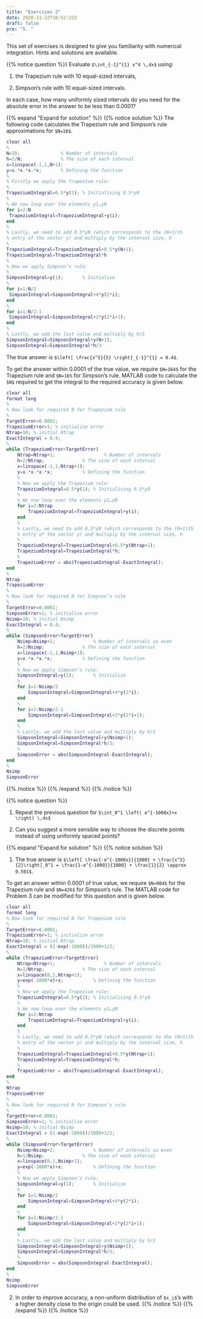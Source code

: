 ```yaml
---
title: "Exercises 2"
date: 2020-11-22T16:52:22Z
draft: false
pre: "5. "
---
```



This set of exercises is designed to give you familiarity with numerical integration. Hints and solutions are available. 

{{% notice question %}}
Evaluate `$\int_{-1}^{1} x^4 \,dx$` using:  

1. the Trapezium rule with 10 equal-sized intervals,  

2. Simpson’s rule with 10 equal-sized intervals.  

In each case, how many uniformly sized intervals do you need for the absolute error in the answer to be less than 0.0001?

{{% expand "Expand for solution" %}}
{{% notice solution %}}
The following code calculates the Trapezium rule and Simpson’s rule approximations for `$N=10$`.

```matlab
clear all
%
N=10;               % Number of intervals
h=2/N;              % The size of each interval
x=linspace(-1,1,N+1);
y=x.*x.*x.*x;       % Defining the function
%
% Firstly we apply the Trapezium rule:
%
TrapeziumIntegral=0.5*y(1); % Initialising 0.5*y0
%
% We now loop over the elements y1…yN
for i=2:N
 TrapeziumIntegral=TrapeziumIntegral+y(i);
end
%
% Lastly, we need to add 0.5*yN (which corresponds to the (N+1)th
% entry of the vector y) and multiply by the interval size, h
%
TrapeziumIntegral=TrapeziumIntegral+0.5*y(N+1);
TrapeziumIntegral=TrapeziumIntegral*h
%
% Now we apply Simpson’s rule:
%
SimpsonIntegral=y(1);       % Initialise
%
for i=1:N/2
 SimpsonIntegral=SimpsonIntegral+4*y(2*i);
end
%
for i=1:N/2-1
 SimpsonIntegral=SimpsonIntegral+2*y(2*i+1);
end
%
% Lastly, we add the last value and multiply by h/3
SimpsonIntegral=SimpsonIntegral+y(N+1);
SimpsonIntegral=SimpsonIntegral*h/3
```  

The true answer is `$\left[ \frac{x^5}{5} \right]_{-1}^{1} = 0.4$`.  

To get the answer within 0.0001 of the true value, we require `$N=164$` for the Trapezium rule and `$N=16%` for Simpson’s rule. MATLAB code to calculate the `$N$` required to get the integral to the required accuracy is given below.

```matlab
clear all
format long
%
% Now look for required N for Trapezium rule
%
TargetError=0.0001;
TrapeziumError=1; % initialise error
Ntrap=10; % initial Ntrap
ExactIntegral = 0.4;
%
while (TrapeziumError>TargetError)
    Ntrap=Ntrap+1;                  % Number of intervals
    h=2/Ntrap;              % The size of each interval
    x=linspace(-1,1,Ntrap+1);
    y=x.*x.*x.*x;           % Defining the function
    %
    % Now we apply the Trapezium rule:
    TrapeziumIntegral=0.5*y(1); % Initialising 0.5*y0
    %
    % We now loop over the elements y1…yN
    for i=2:Ntrap
        TrapeziumIntegral=TrapeziumIntegral+y(i);
    end
    %
    % Lastly, we need to add 0.5*yN (which corresponds to the (N+1)th
    % entry of the vector y) and multiply by the interval size, h
    %
    TrapeziumIntegral=TrapeziumIntegral+0.5*y(Ntrap+1);
    TrapeziumIntegral=TrapeziumIntegral*h;
    %
    TrapeziumError = abs(TrapeziumIntegral-ExactIntegral);
end
%
Ntrap
TrapeziumError
%
% Now look for required N for Simpson’s rule
%
TargetError=0.0001;
SimpsonError=1; % initialise error
Nsimp=10; % initial Nsimp
ExactIntegral = 0.4;
%
while (SimpsonError>TargetError)
    Nsimp=Nsimp+2;              % Number of intervals so even
    h=2/Nsimp;              % The size of each interval
    x=linspace(-1,1,Nsimp+1);
    y=x.*x.*x.*x;           % Defining the function
    %
    % Now we apply Simpson’s rule:
    SimpsonIntegral=y(1);       % Initialise
    %
    for i=1:Nsimp/2
        SimpsonIntegral=SimpsonIntegral+4*y(2*i);
    end
    %
    for i=1:Nsimp/2-1
        SimpsonIntegral=SimpsonIntegral+2*y(2*i+1);
    end
    %
    % Lastly, we add the last value and multiply by h/3
    SimpsonIntegral=SimpsonIntegral+y(Nsimp+1);
    SimpsonIntegral=SimpsonIntegral*h/3;
    %
    SimpsonError = abs(SimpsonIntegral-ExactIntegral);
end
%
Nsimp
SimpsonError
```

{{% /notice %}}
{{% /expand %}}
{{% /notice %}}


{{% notice question %}}
1. Repeat the previous question for `$\int_0^1 \left( e^{-1000x}+x \right) \,dx$`  

2. Can you suggest a more sensible way to choose the discrete points instead of using uniformly spaced points?

{{% expand "Expand for solution" %}}
{{% notice solution %}}
1. The true answer is `$\left[ \frac{-e^{-1000x}}{1000} + \frac{x^2}{2}\right]_0^1 = \frac{1-e^{-1000}}{1000} + \frac{1}{2} \approx 0.501$`.  

To get an answer within 0.0001 of true value, we require `$N=904$` for the Trapezium rule and `$N=426$` for Simpson’s rule. The MATLAB code for Problem 3 can be modified for this question and is given below.

```matlab
clear all
format long
% Now look for required N for Trapezium rule
%
TargetError=0.0001;
TrapeziumError=1; % initialise error
Ntrap=10; % initial Ntrap
ExactIntegral = (1-exp(-1000))/1000+1/2;
%
while (TrapeziumError>TargetError)
    Ntrap=Ntrap+1;                  % Number of intervals
    h=1/Ntrap;              % The size of each interval
    x=linspace(0,1,Ntrap+1);
    y=exp(-1000*x)+x;           % Defining the function
    %
    % Now we apply the Trapezium rule:
    TrapeziumIntegral=0.5*y(1); % Initialising 0.5*y0
    %
    % We now loop over the elements y1…yN
    for i=2:Ntrap
        TrapeziumIntegral=TrapeziumIntegral+y(i);
    end
    %
    % Lastly, we need to add 0.5*yN (which corresponds to the (N+1)th
    % entry of the vector y) and multiply by the interval size, h
    %
    TrapeziumIntegral=TrapeziumIntegral+0.5*y(Ntrap+1);
    TrapeziumIntegral=TrapeziumIntegral*h;
    %
    TrapeziumError = abs(TrapeziumIntegral-ExactIntegral);
end
%
Ntrap
TrapeziumError
%
% Now look for required N for Simpson’s rule
%
TargetError=0.0001;
SimpsonError=1; % initialise error
Nsimp=10; % initial Nsimp
ExactIntegral = (1-exp(-1000))/1000+1/2;
%
while (SimpsonError>TargetError)
    Nsimp=Nsimp+2;              % Number of intervals so even
    h=1/Nsimp;              % The size of each interval
    x=linspace(0,1,Nsimp+1);
    y=exp(-1000*x)+x;           % Defining the function
    %
    % Now we apply Simpson’s rule:
    SimpsonIntegral=y(1);       % Initialise
    %
    for i=1:Nsimp/2
        SimpsonIntegral=SimpsonIntegral+4*y(2*i);
    end
    %
    for i=1:Nsimp/2-1
        SimpsonIntegral=SimpsonIntegral+2*y(2*i+1);
    end
    %
    % Lastly, we add the last value and multiply by h/3
    SimpsonIntegral=SimpsonIntegral+y(Nsimp+1);
    SimpsonIntegral=SimpsonIntegral*h/3;
    %
    SimpsonError = abs(SimpsonIntegral-ExactIntegral);
end
%
Nsimp
SimpsonError
```

2. In order to improve accuracy, a non-uniform distribution of `$x_i$`’s with a higher density close to the origin could be used.
{{% /notice %}}
{{% /expand %}}
{{% /notice %}}

